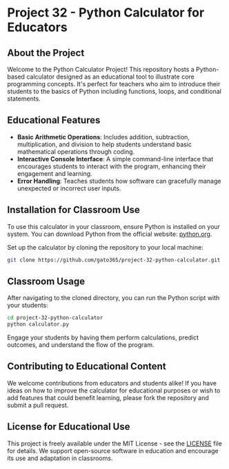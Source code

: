 

# Project 32 - Python Calculator for Educators

## About the Project
Welcome to the Python Calculator Project! This repository hosts a Python-based calculator designed as an educational tool to illustrate core programming concepts. It's perfect for teachers who aim to introduce their students to the basics of Python including functions, loops, and conditional statements.

## Educational Features
- **Basic Arithmetic Operations**: Includes addition, subtraction, multiplication, and division to help students understand basic mathematical operations through coding.
- **Interactive Console Interface**: A simple command-line interface that encourages students to interact with the program, enhancing their engagement and learning.
- **Error Handling**: Teaches students how software can gracefully manage unexpected or incorrect user inputs.

## Installation for Classroom Use
To use this calculator in your classroom, ensure Python is installed on your system. You can download Python from the official website: [python.org](https://www.python.org/).

Set up the calculator by cloning the repository to your local machine:
```bash
git clone https://github.com/gato365/project-32-python-calculator.git
```

## Classroom Usage
After navigating to the cloned directory, you can run the Python script with your students:
```bash
cd project-32-python-calculator
python calculator.py
```
Engage your students by having them perform calculations, predict outcomes, and understand the flow of the program.

## Contributing to Educational Content
We welcome contributions from educators and students alike! If you have ideas on how to improve the calculator for educational purposes or wish to add features that could benefit learning, please fork the repository and submit a pull request.

## License for Educational Use
This project is freely available under the MIT License - see the [LICENSE](LICENSE) file for details. We support open-source software in education and encourage its use and adaptation in classrooms.

